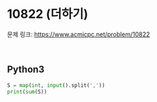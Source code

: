 # 10822 (더하기)

문제 링크: <https://www.acmicpc.net/problem/10822>

<br>

## Python3

```python
S = map(int, input().split(','))
print(sum(S))
```
